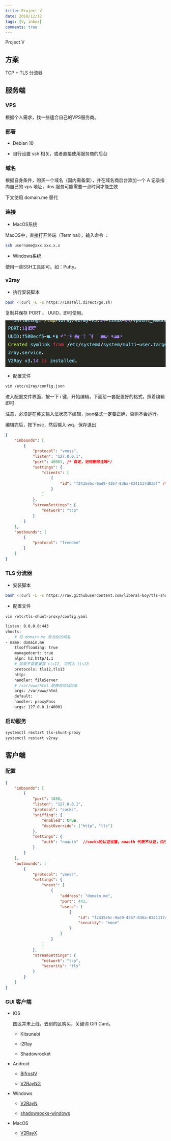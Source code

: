 ```yaml
---
title: Project V
date: 2018/12/12
tags: [V, inbox]
comments: true
---
```


Project V 
<!--more-->

## 方案

TCP + TLS 分流器


## 服务端

### VPS

根据个人需求，找一些适合自己的VPS服务商。

### 部署

* Debian 10

* 自行设置 ssh 相关，或者直接使用服务商的后台

### 域名

根据自身条件，购买一个域名（国内需备案），并在域名商后台添加一个 A 记录指向自己的 vps 地址，dns 服务可能需要一点时间才能生效

下文使用 domain.me 替代

### 连接

* MacOS系统
    
MacOS中，直接打开终端（Terminal），输入命令 ：

```bash
ssh username@xxx.xxx.x.x
```

* Windows系统

使用一些SSH工具即可。如：Putty。

### v2ray

* 执行安装脚本

```bash
bash <(curl -L -s https://install.direct/go.sh)
```

复制并保存 PORT 、 UUID，即可使用。

![4](https://raw.githubusercontent.com/skybrim/AllImages/master/20190314154947.png)

* 配置文件

```bash
vim /etc/v2ray/config.json
```

进入配置文件界面，按一下 i 键，开始编辑，下面给一套配置好的格式，照着编辑即可

注意，必须是在英文输入法状态下编辑，json格式一定要正确，否则不会运行。

编辑完后，按下esc，然后输入:wq，保存退出

```json
{
    "inbounds": [
        {
            "protocol": "vmess",
            "listen": "127.0.0.1",
            "port": 40001, /* 自定，记得删除注释*/
            "settings": {
                "clients": [
                    {
                        "id": "f2435e5c-9ad9-4367-836a-8341117d0a5f" /* 自定，记得删除注释*/
                    }
                ]
            },
            "streamSettings": {
                "network": "tcp"
            }
        }
    ],
    "outbounds": [
        {
            "protocol": "freedom"
        }
    ]
}
```

### TLS 分流器

* 安装脚本

```bash
bash <(curl -L -s https://raw.githubusercontent.com/liberal-boy/tls-shunt-proxy/master/dist/install.sh)
```

* 配置文件

```vim /etc/tls-shunt-proxy/config.yaml```

```bash
listen: 0.0.0.0:443
vhosts:
    # 将 domain.me 改为你的域名
- name: domain.me
    tlsoffloading: true
    managedcert: true
    alpn: h2,http/1.1
    # 如果不需要兼容 tls12, 可改为 tls13
    protocols: tls12,tls13
    http:
    handler: fileServer
    # /var/www/html 是静态网站目录
    args: /var/www/html
    default:
    handler: proxyPass
    args: 127.0.0.1:40001
```

### 启动服务

```bash
systemctl restart tls-shunt-proxy
systemctl restart v2ray
```


## 客户端

### 配置

```json
{
    "inbounds": [
        {
            "port": 1080,
            "listen": "127.0.0.1",
            "protocol": "socks",
            "sniffing": {
                "enabled": true,
                "destOverride": ["http", "tls"]
            },
            "settings": {
                "auth": "noauth"  //socks的认证设置，noauth 代表不认证，由于 socks 通常在客户端使用，所以这里不认证
            }
        }
    ],
    "outbounds": [
        {
            "protocol": "vmess",
            "settings": {
                "vnext": [
                    {
                        "address": "domain.me",
                        "port": 443,
                        "users": [
                            {
                                "id": "f2435e5c-9ad9-4367-836a-8341117d0a5f",
                                "security": "none"
                            }
                        ]
                    }
                ]
            },
            "streamSettings": {
                "network": "tcp",
                "security": "tls"
            }
        }
    ]
}    
```

### GUI 客户端

* iOS

    国区并未上线，去别的区购买，关键词 Gift Card。

    - Kitsunebi

    - i2Ray

    - Shadowrocket

* Android

    - [BifrostV](https://apkpure.com/bifrostv/com.github.dawndiy.bifrostv)

    - [V2RayNG](https://github.com/2dust/v2rayNG)

* Windows

    - [V2RayN](https://github.com/2dust/v2rayN/releases)

    - [shadowsocks-windows](https://github.com/shadowsocks/shadowsocks-windows/releases)

* MacOS

    - [V2RayX](https://github.com/Cenmrev/V2RayX/releases)
